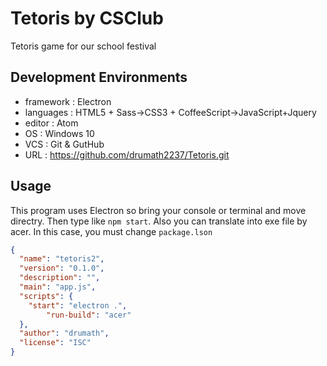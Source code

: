 # Tetoris by CSClub
Tetoris game for our school festival

## Development Environments

- framework   : Electron
- languages   : HTML5 + Sass->CSS3 + CoffeeScript->JavaScript+Jquery
- editor      : Atom
- OS          : Windows 10
- VCS         : Git & GutHub
- URL         : https://github.com/drumath2237/Tetoris.git

## Usage
This program uses Electron so bring your console or terminal and
move directry. Then type like `npm start`. Also you can translate into exe file by acer. In this case, you must change `package.lson`

```json
{
  "name": "tetoris2",
  "version": "0.1.0",
  "description": "",
  "main": "app.js",
  "scripts": {
    "start": "electron .",
		"run-build": "acer"
  },
  "author": "drumath",
  "license": "ISC"
}

```
